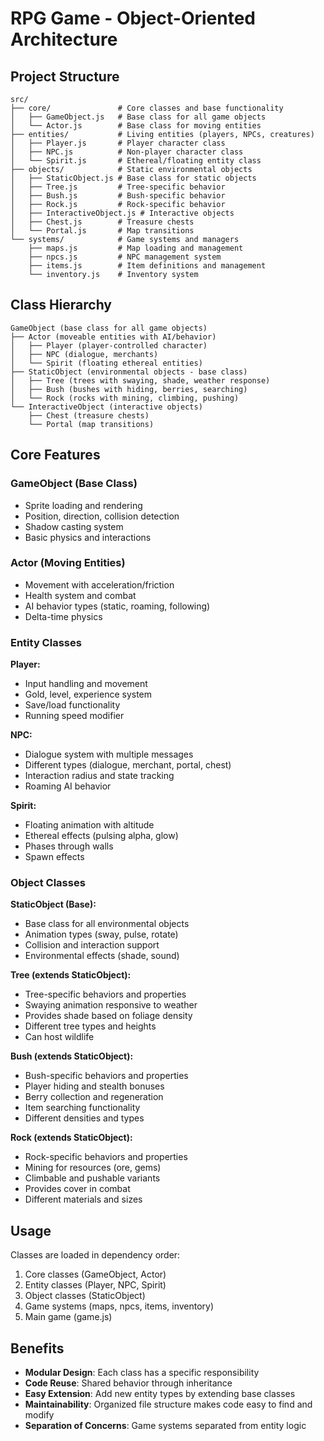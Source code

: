 # RPG Game - Object-Oriented Architecture

## Project Structure

```
src/
├── core/               # Core classes and base functionality
│   ├── GameObject.js   # Base class for all game objects
│   └── Actor.js        # Base class for moving entities
├── entities/           # Living entities (players, NPCs, creatures)
│   ├── Player.js       # Player character class
│   ├── NPC.js          # Non-player character class
│   └── Spirit.js       # Ethereal/floating entity class
├── objects/            # Static environmental objects
│   ├── StaticObject.js # Base class for static objects
│   ├── Tree.js         # Tree-specific behavior
│   ├── Bush.js         # Bush-specific behavior
│   ├── Rock.js         # Rock-specific behavior
│   ├── InteractiveObject.js # Interactive objects
│   ├── Chest.js        # Treasure chests
│   └── Portal.js       # Map transitions
└── systems/            # Game systems and managers
    ├── maps.js         # Map loading and management
    ├── npcs.js         # NPC management system
    ├── items.js        # Item definitions and management
    └── inventory.js    # Inventory system
```

## Class Hierarchy

```
GameObject (base class for all game objects)
├── Actor (moveable entities with AI/behavior)
│   ├── Player (player-controlled character)
│   ├── NPC (dialogue, merchants)
│   └── Spirit (floating ethereal entities)
├── StaticObject (environmental objects - base class)
│   ├── Tree (trees with swaying, shade, weather response)
│   ├── Bush (bushes with hiding, berries, searching)
│   └── Rock (rocks with mining, climbing, pushing)
└── InteractiveObject (interactive objects)
    ├── Chest (treasure chests)
    └── Portal (map transitions)
```

## Core Features

### GameObject (Base Class)
- Sprite loading and rendering
- Position, direction, collision detection
- Shadow casting system
- Basic physics and interactions

### Actor (Moving Entities)
- Movement with acceleration/friction
- Health system and combat
- AI behavior types (static, roaming, following)
- Delta-time physics

### Entity Classes

**Player:**
- Input handling and movement
- Gold, level, experience system
- Save/load functionality  
- Running speed modifier

**NPC:**
- Dialogue system with multiple messages
- Different types (dialogue, merchant, portal, chest)
- Interaction radius and state tracking
- Roaming AI behavior

**Spirit:**
- Floating animation with altitude
- Ethereal effects (pulsing alpha, glow)
- Phases through walls
- Spawn effects

### Object Classes

**StaticObject (Base):**
- Base class for all environmental objects
- Animation types (sway, pulse, rotate)
- Collision and interaction support
- Environmental effects (shade, sound)

**Tree (extends StaticObject):**
- Tree-specific behaviors and properties
- Swaying animation responsive to weather
- Provides shade based on foliage density
- Different tree types and heights
- Can host wildlife

**Bush (extends StaticObject):**
- Bush-specific behaviors and properties
- Player hiding and stealth bonuses
- Berry collection and regeneration
- Item searching functionality
- Different densities and types

**Rock (extends StaticObject):**
- Rock-specific behaviors and properties
- Mining for resources (ore, gems)
- Climbable and pushable variants
- Provides cover in combat
- Different materials and sizes

## Usage

Classes are loaded in dependency order:
1. Core classes (GameObject, Actor)
2. Entity classes (Player, NPC, Spirit)
3. Object classes (StaticObject)
4. Game systems (maps, npcs, items, inventory)
5. Main game (game.js)

## Benefits

- **Modular Design**: Each class has a specific responsibility
- **Code Reuse**: Shared behavior through inheritance
- **Easy Extension**: Add new entity types by extending base classes
- **Maintainability**: Organized file structure makes code easy to find and modify
- **Separation of Concerns**: Game systems separated from entity logic